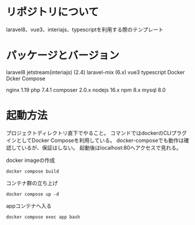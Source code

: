 # リポジトリについて
laravel8、vue3、interiajs、typescriptを利用する際のテンプレート

# パッケージとバージョン
laravel8
jetstream(interiajs) (2.4)
laravel-mix (6.x)
vue3
typescript
Docker
Dcker Compose

nginx 1.19
php 7.4.1
composer 2.0.x
nodejs 16.x
npm 8.x
mysql 8.0

# 起動方法
プロジェクトディレクトリ直下でやること。
コマンドではdockerのCLIプラグインとしてDocker Composeを利用している。
docker-composeでも動作は確認しているが、保証はしない。
起動後はlocalhost:80へアクセスで見れる。

docker imageの作成

```
docker compose build
```

コンテナ群の立ち上げ

```
docker compose up -d
```

appコンテナへ入る

```
docker compose exec app bash
```
